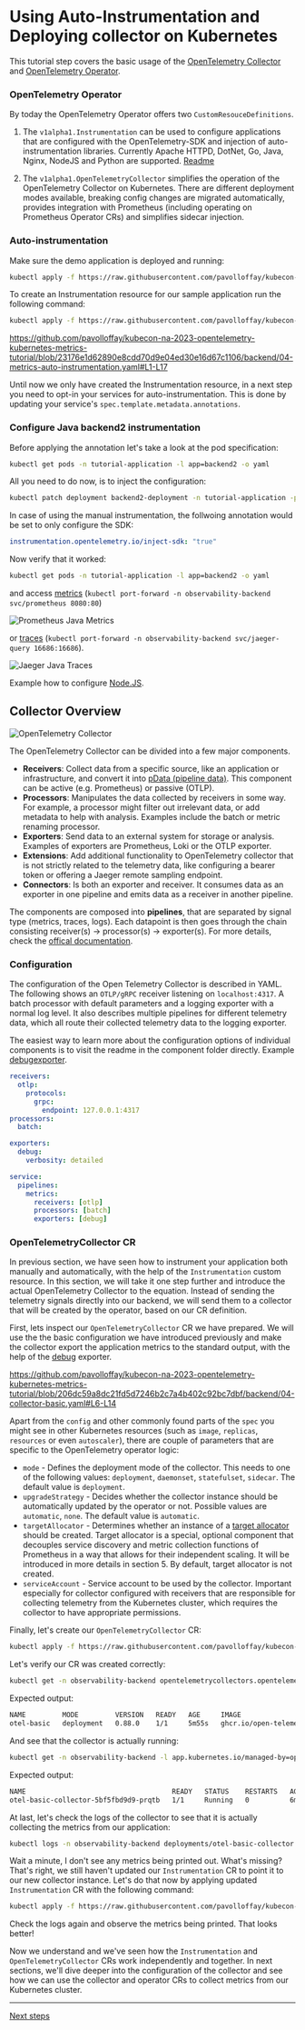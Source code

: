 # Using Auto-Instrumentation and Deploying collector on Kubernetes

This tutorial step covers the basic usage of the [OpenTelemetry Collector](https://github.com/open-telemetry/opentelemetry-collector) and [OpenTelemetry Operator](https://github.com/open-telemetry/opentelemetry-operator).

### OpenTelemetry Operator

By today the OpenTelemetry Operator offers two `CustomResouceDefinitions`.

1. The `v1alpha1.Instrumentation` can be used to configure applications that are configured with the OpenTelemetry-SDK and injection of auto-instrumentation libraries. Currently Apache HTTPD, DotNet, Go, Java, Nginx, NodeJS and Python are supported. [Readme](https://github.com/open-telemetry/opentelemetry-operator/blob/v0.88.0/README.md#opentelemetry-auto-instrumentation-injection)

2. The `v1alpha1.OpenTelemetryCollector` simplifies the operation of the OpenTelemetry Collector on Kubernetes. There are different deployment modes available, breaking config changes are migrated automatically, provides integration with Prometheus (including operating on Prometheus Operator CRs) and simplifies sidecar injection.

### Auto-instrumentation

Make sure the demo application is deployed and running:

```bash
kubectl apply -f https://raw.githubusercontent.com/pavolloffay/kubecon-na-2023-opentelemetry-kubernetes-metrics-tutorial/main/app/k8s.yaml
```

To create an Instrumentation resource for our sample application run the following command:

```bash
kubectl apply -f https://raw.githubusercontent.com/pavolloffay/kubecon-na-2023-opentelemetry-kubernetes-metrics-tutorial/main/backend/04-metrics-auto-instrumentation.yaml
```

https://github.com/pavolloffay/kubecon-na-2023-opentelemetry-kubernetes-metrics-tutorial/blob/23176e1d62890e8cdd70d9e04ed30e16d67c1106/backend/04-metrics-auto-instrumentation.yaml#L1-L17

Until now we only have created the Instrumentation resource, in a next step you need to opt-in your services for auto-instrumentation. This is done by updating your service's `spec.template.metadata.annotations`.

### Configure Java backend2 instrumentation

Before applying the annotation let's take a look at the pod specification:

```bash
kubectl get pods -n tutorial-application -l app=backend2 -o yaml
```

All you need to do now, is to inject the configuration:
```bash
kubectl patch deployment backend2-deployment -n tutorial-application -p '{"spec": {"template":{"metadata":{"annotations":{"instrumentation.opentelemetry.io/inject-java":"true"}}}} }'
```

In case of using the manual instrumentation, the follwoing annotation would be set to only configure the SDK:

```yaml
instrumentation.opentelemetry.io/inject-sdk: "true"
```

Now verify that it worked:

```bash
kubectl get pods -n tutorial-application -l app=backend2 -o yaml
```

and access [metrics](http://127.0.0.1:9090/graph?g0.expr=process_runtime_jvm_cpu_utilization_ratio&g0.tab=0&g0.stacked=0&g0.show_exemplars=0&g0.range_input=5m) (`kubectl port-forward -n observability-backend svc/prometheus 8080:80`)

![Prometheus Java Metrics](images/prometheus-java-metrics.png)

or [traces](http://127.0.0.1:16686/search) (`kubectl port-forward -n observability-backend svc/jaeger-query 16686:16686`).

![Jaeger Java Traces](images/jaeger-java-traces.png)

Example how to configure [Node.JS](https://github.com/pavolloffay/kubecon-eu-2023-opentelemetry-kubernetes-tutorial/blob/main/03-app-instrumentation.md#configure-nodejs---frontend-service).

## Collector Overview

![OpenTelemetry Collector](images/otel-collector.png)


The OpenTelemetry Collector can be divided into a few major components.

- **Receivers**: Collect data from a specific source, like an application or infrastructure, and convert it into [pData (pipeline data)](https://pkg.go.dev/go.opentelemetry.io/collector/consumer/pdata#section-documentation). This component can be active (e.g. Prometheus) or passive (OTLP).
- **Processors**: Manipulates the data collected by receivers in some way. For example, a processor might filter out irrelevant data, or add metadata to help with analysis. Examples include the batch or metric renaming processor.
- **Exporters**: Send data to an external system for storage or analysis. Examples of exporters are Prometheus, Loki or the OTLP exporter.
- **Extensions**: Add additional functionality to OpenTelemetry collector that is not strictly related to the telemetry data, like configuring a bearer token or offering a Jaeger remote sampling endpoint.
- **Connectors**: Is both an exporter and receiver. It consumes data as an exporter in one pipeline and emits data as a receiver in another pipeline.

The components are composed into **pipelines**, that are separated by signal type (metrics, traces, logs). Each datapoint is then goes through the chain consisting receiver(s) -> processor(s) -> exporter(s). For more details, check the [offical documentation](https://opentelemetry.io/docs/collector/).

### Configuration

The configuration of the Open Telemetry Collector is described in YAML. The following shows an `OTLP/gRPC` receiver listening on `localhost:4317`. A batch processor with default parameters and a logging exporter with a normal log level. It also describes multiple pipelines for different telemetry data, which all route their collected telemetry data to the logging exporter.

The easiest way to learn more about the configuration options of individual components is to visit the readme in the component folder directly. Example [debugexporter](https://github.com/open-telemetry/opentelemetry-collector/blob/v0.88.0/exporter/debugexporter#getting-started).

```yaml
receivers:
  otlp:
    protocols:
      grpc:
        endpoint: 127.0.0.1:4317
processors:
  batch:

exporters:
  debug:
    verbosity: detailed

service:
  pipelines:
    metrics:
      receivers: [otlp]
      processors: [batch]
      exporters: [debug]
```

### OpenTelemetryCollector CR

In previous section, we have seen how to instrument your application both manually and automatically, with the help of the `Instrumentation` custom resource. In this section, we will take it one step further and introduce the actual OpenTelemetry Collector to the equation. Instead of sending the telemetry signals directly into our backend, we will send them to a collector that will be created by the operator, based on our CR definition.

First, lets inspect our `OpenTelemetryCollector` CR we have prepared. We will use the the basic configuration we have introduced previously and make the collector export the application metrics to the standard output, with the help of the [debug](https://github.com/open-telemetry/opentelemetry-collector/blob/v0.88.0/exporter/debugexporter#getting-starte) exporter.

https://github.com/pavolloffay/kubecon-na-2023-opentelemetry-kubernetes-metrics-tutorial/blob/206dc59a8dc21fd5d7246b2c7a4b402c92bc7dbf/backend/04-collector-basic.yaml#L6-L14

Apart from the `config` and other commonly found parts of the `spec` you might see in other Kubernetes resources (such as `image`, `replicas`, `resources` or even `autoscaler`), there are couple of parameters that are specific to the OpenTelemetry operator logic:

- `mode` - Defines the deployment mode of the collector. This needs to one of the following values: `deployment`, `daemonset`, `statefulset`, `sidecar`. The default value is `deployment`.
- `upgradeStrategy` - Decides whether the collector instance should be automatically updated by the operator or not. Possible values are `automatic`, `none`. The default value is `automatic`.
- `targetAllocator` - Determines whether an instance of a [target allocator](https://github.com/open-telemetry/opentelemetry-operator/tree/main/cmd/otel-allocator#target-allocator) should be created. Target allocator is a special, optional component that decouples service discovery and metric collection functions of Prometheus in a way that allows for their independent scaling. It will be introduced in more details in section 5. By default, target allocator is not created.
- `serviceAccount` - Service account to be used by the collector. Important especially for collector configured with receivers that are responsible for collecting telemetry from the Kubernetes cluster, which requires the collector to have appropriate permissions.

Finally, let's create our `OpenTelemetryCollector` CR:

```bash
kubectl apply -f https://raw.githubusercontent.com/pavolloffay/kubecon-na-2023-opentelemetry-kubernetes-metrics-tutorial/main/backend/04-collector-basic.yaml
```

Let's verify our CR was created correctly:

```bash
kubectl get -n observability-backend opentelemetrycollectors.opentelemetry.io
```

Expected output:
```bash
NAME         MODE         VERSION   READY   AGE     IMAGE                                                                                            MANAGEMENT
otel-basic   deployment   0.88.0    1/1     5m55s   ghcr.io/open-telemetry/opentelemetry-collector-releases/opentelemetry-collector-contrib:0.88.0   managed
```

And see that the collector is actually running:

```bash
kubectl get -n observability-backend -l app.kubernetes.io/managed-by=opentelemetry-operator pod
```

Expected output:
```bash
NAME                                    READY   STATUS    RESTARTS   AGE
otel-basic-collector-5bf5fbd9d9-prqtb   1/1     Running   0          6m39s
```

At last, let's check the logs of the collector to see that it is actually collecting the metrics from our application:

```bash
kubectl logs -n observability-backend deployments/otel-basic-collector
```

Wait a minute, I don't see any metrics being printed out. What's missing? That's right, we still haven't updated our `Instrumentation` CR to point it to our new collector instance. Let's do that now by applying updated `Instrumentation` CR with the following command:

```bash
kubectl apply -f https://raw.githubusercontent.com/pavolloffay/kubecon-na-2023-opentelemetry-kubernetes-metrics-tutorial/main/backend/04-metrics-auto-instrumentation-collector.yaml
```

Check the logs again and observe the metrics being printed. That looks better!

Now we understand and we've seen how the `Instrumentation` and `OpenTelemetryCollector` CRs work independently and together. In next sections, we'll dive deeper into the configuration of the collector and see how we can use the collector and operator CRs to collect metrics from our Kubernetes cluster.

---
[Next steps](./05-collecting-prometheus-metrics.md)
